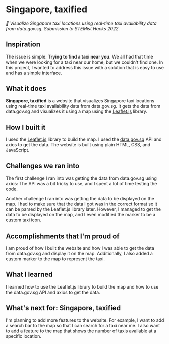 # Singapore, taxified
*🚕 Visualize Singapore taxi locations using real-time taxi availability data from data.gov.sg. Submission to STEMist Hacks 2022.*

## Inspiration
The issue is simple: **Trying to find a taxi near you.**
We all had that time when we were looking for a taxi near our home, but we couldn't find one. In this project, I wanted to address this issue with a solution that is easy to use and has a simple interface.

## What it does
**Singapore, taxified** is a website that visualizes Singapore taxi locations using real-time taxi availability data from data.gov.sg. It gets the data from data.gov.sg and visualizes it using a map using the [Leaflet.js](https://leafletjs.com/) library.

## How I built it
I used the [Leaflet.js](https://leafletjs.com/) library to build the map. I used the [data.gov.sg](https://data.gov.sg/) API and axios to get the data. The website is built using plain HTML, CSS, and JavaScript.

## Challenges we ran into
The first challenge I ran into was getting the data from data.gov.sg using axios: The API was a bit tricky to use, and I spent a lot of time testing the code.

Another challenge I ran into was getting the data to be displayed on the map. I had to make sure that the data I got was in the correct format so it can be parsed by the Leaflet.js library later. However, I managed to get the data to be displayed on the map, and I even modified the marker to be a custom taxi icon.

## Accomplishments that I'm proud of
I am proud of how I built the website and how I was able to get the data from data.gov.sg and display it on the map. Additionally, I also added a custom marker to the map to represent the taxi.

## What I learned
I learned how to use the Leaflet.js library to build the map and how to use the data.gov.sg API and axios to get the data.

## What's next for: Singapore, taxified
I'm planning to add more features to the website. For example, I want to add a search bar to the map so that I can search for a taxi near me. I also want to add a feature to the map that shows the number of taxis available at a specific location.